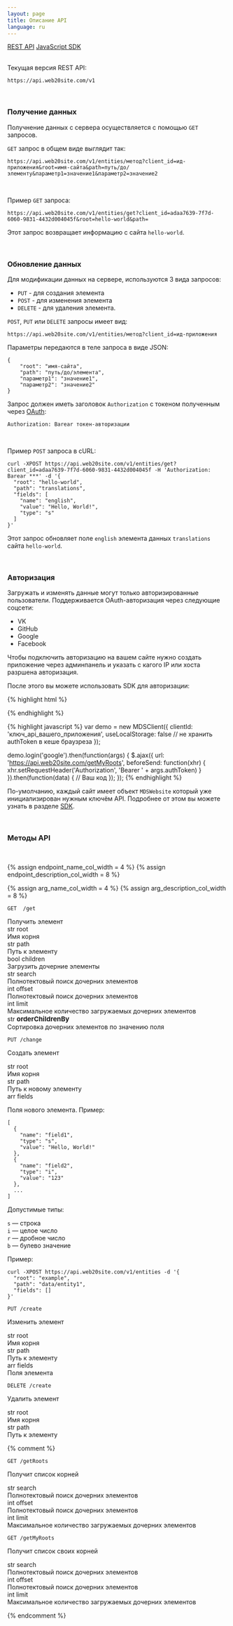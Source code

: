 ```yaml
---
layout: page
title: Описание API
language: ru
---
```


<div class="page-tab-list">
    <a href="/ru/docs/api" class="page-tab page-tab--active">REST API</a>
    <a href="/ru/docs/api/websocket" class="page-tab">JavaScript SDK</a>
</div>

<br>

Текущая версия REST API: 
```
https://api.web20site.com/v1
```

<br>

### Получение данных

Получнение данных с сервера осуществляется с помощью ```GET``` запросов.

```GET``` запрос в общем виде выглядит так:

```
https://api.web20site.com/v1/entities/метод?client_id=ид-приложения&root=имя-сайта&path=путь/до/элементу&параметр1=значение1&параметр2=значение2
```

<br>

Пример ```GET``` запроса:

```
https://api.web20site.com/v1/entities/get?client_id=adaa7639-7f7d-6060-9831-4432d004045f&root=hello-world&path=
```

Этот запрос возвращает информацию с сайта ```hello-world```.

<br>

### Обновление данных

Для модификации данных на сервере, используются 3 вида запросов:

- `PUT` - для создания элемента
- `POST` - для изменения элемента
- `DELETE` - для удаления элемента.

```POST```, ```PUT``` или ```DELETE``` запросы имеет вид:

```
https://api.web20site.com/v1/entities/метод?client_id=ид-приложения
```

Параметры передаются в теле запроса в виде JSON:

```
{
    "root": "имя-сайта",
    "path": "путь/до/элемента",
    "параметр1": "значение1",
    "параметр2": "значение2"
}
```

Запрос должен иметь заголовок ```Authorization``` с токеном полученным через [OAuth](#авторизация):
```
Authorization: Barear токен-авторизации
```

<br>

Пример ```POST``` запроса в cURL:

```
curl -XPOST https://api.web20site.com/v1/entities/get?client_id=adaa7639-7f7d-6060-9831-4432d004045f -H 'Authorization: Barear ***' -d '{
  "root": "hello-world",
  "path": "translations",
  "fields": [
    "name": "english",
    "value": "Hello, World!",
    "type": "s"
  ]
}'
```

Этот запрос обновляет поле ```english``` элемента данных ```translations``` сайта ```hello-world```.

<br>

### Авторизация

Загружать и изменять данные могут только авторизированные пользователи. Поддерживается OAuth-авторизация через следующие 
соцсети:

* VK
* GitHub
* Google
* Facebook

Чтобы подключить авторизацию на вашем сайте нужно создать приложение через админпанель и указать с 
кагого IP или хоста разршена авторизация.

После этого вы можете использовать SDK для авторизации:

{% highlight html %}
<script src="https://web20.site/js/dist/web2.0.js"></script>
{% endhighlight %}

{% highlight javascript %}
var demo = new MDSClient({
  clientId: 'ключ_api_вашего_приложения',
  useLocalStorage: false // не хранить authToken в кеше браузреза
});

demo.login('google').then(function(args) {
  $.ajax({
    url: 'https://api.web20site.com/getMyRoots',
    beforeSend: function(xhr) { xhr.setRequestHeader('Authorization', 'Bearer ' + args.authToken) }
  }).then(function(data) {
    // Ваш код
  });
});
{% endhighlight %}

По-умолчанию, каждый сайт имеет объект ```MDSWebsite``` который уже инициализирован нужным ключём API. Подробнее от
этом вы можете узнать в разделе [SDK](/ru/docs/api/websocket).


<br>

### Методы API
<br>

{% assign endpoint_name_col_width = 4 %}
{% assign endpoint_description_col_width = 8 %}

{% assign arg_name_col_width = 4 %}
{% assign arg_description_col_width = 8 %}


<section>
  <div class="row endpoint_header">
    <div class="col-sm-4 col-md-3">
      <div class="highlighter-rouge">
        <pre class="highlight"><code><span class="highlight__request_type highlight__request_type--get">GET</span>  /get</code></pre>
      </div>
    </div>
    <div class="col-sm-8 col-md-9">
     <div class="feature__subtitle endpoint_header__description">Получить элемент</div>
    </div>
  </div>
  
  
  <div class="row">
    <div class="col-sm-4 col-md-3">
      <div class="highlighter__var">
        <span class="highlight__var_type highlight__var_type--str">str</span> root
      </div>
    </div>
    <div class="col-sm-4 col-md-3">
      Имя корня
    </div>
  </div>
  <div class="row">
    <div class="col-sm-4 col-md-3">
      <div class="highlighter__var">
        <span class="highlight__var_type highlight__var_type--str">str</span> path
      </div>
    </div>
    <div class="col-sm-8 col-md-9">
      Путь к элементу
    </div>
  </div>
  <div class="row">
    <div class="col-sm-4 col-md-3">
      <div class="highlighter__var">
        <span class="highlight__var_type highlight__var_type--bool">bool</span> children
      </div>
    </div>
    <div class="col-sm-8 col-md-9">
      Загрузить дочерние элементы
    </div>
  </div>
  <div class="row">
    <div class="col-sm-4 col-md-3">
      <div class="highlighter__var">
        <span class="highlight__var_type highlight__var_type--str">str</span> search
      </div>
    </div>
    <div class="col-sm-8 col-md-9">
      Полнотектовый поиск дочерних элементов
    </div>
  </div>
  <div class="row">
    <div class="col-sm-4 col-md-3">
      <div class="highlighter__var">
        <span class="highlight__var_type highlight__var_type--int">int</span> offset
      </div>
    </div>
    <div class="col-sm-8 col-md-9">
      Полнотектовый поиск дочерних элементов
    </div>
  </div>
  <div class="row">
    <div class="col-sm-4 col-md-3">
      <div class="highlighter__var">
        <span class="highlight__var_type highlight__var_type--int">int</span> limit
      </div>
    </div>
    <div class="col-sm-8 col-md-9">
      Максимальное количество загружаемых дочерних элементов
    </div>
  </div>
  <div class="row">
    <div class="col-sm-4 col-md-3">
      <div class="highlighter__var">
        <span class="highlight__var_type highlight__var_type--str">str</span> <span style="font-size: 15px; font-weight: bold;">orderChildrenBy</span>
      </div>
    </div>
    <div class="col-sm-8 col-md-9">
      Сортировка дочерних элементов по значению поля
    </div>
  </div>
</section>




<section class="page__section">
  <div class="row endpoint_header">
    <div class="col-sm-4 col-md-3">
      <div class="highlighter-rouge">
        <pre class="highlight"><code><span class="highlight__request_type highlight__request_type--put">PUT</span> /change</code></pre>
      </div>
    </div>
    <div class="col-sm-8 col-md-9">
      <p class="feature__subtitle endpoint_header__description">Создать элемент</p>
    </div>
  </div>
  <div class="row">
    <div class="col-sm-4 col-md-3">
      <div class="highlighter__var">
        <span class="highlight__var_type highlight__var_type--str">str</span> root
      </div>
    </div>
    <div class="col-sm-8 col-md-9">
      Имя корня
    </div>
  </div>
  <div class="row">
    <div class="col-sm-4 col-md-3">
      <div class="highlighter__var">
        <span class="highlight__var_type highlight__var_type--str">str</span> path
      </div>
    </div>
    <div class="col-sm-8 col-md-9">
        Путь к новому элементу
    </div>
  </div>
  <div class="row">
    <div class="col-sm-4 col-md-3">
      <div class="highlighter__var">
        <span class="highlight__var_type highlight__var_type--str">arr</span> fields
      </div>
    </div>
    <div class="col-sm-8 col-md-9">
        <p>Поля нового элемента. Пример:</p>
        <div class="highlighter-rouge">
          <pre class="highlight highlight--example"><code>[
  {
    "name": "field1",
    "type": "s",
    "value": "Hello, World!"
  },
  {
    "name": "field2",
    "type": "i",
    "value": "123"
  },
  ...
]
</code></pre></div>
        <p>
            Допустимые типы:
        </p>
        <p>
            <div><code>s</code> &mdash; строка</div>
            <div><code>i</code> &mdash; целое число</div>
            <div><code>r</code> &mdash; дробное число</div>
            <div><code>b</code> &mdash; булево значение</div>
        </p>
    </div>
  </div>
  
  
  <div>
    <p>Пример:</p>
    <div class="highlighter-rouge">
      <pre class="highlight highlight--example"><code>curl -XPOST https://api.web20site.com/v1/entities -d '{
  "root": "example",
  "path": "data/entity1",
  "fields": []
}'
</code></pre></div>

  </div>
</section>



<section class="page__section">
  <div class="row endpoint_header">
    <div class="col-sm-4 col-md-3">
      <div class="highlighter-rouge">
        <pre class="highlight"><code><span class="highlight__request_type highlight__request_type--post">PUT</span> /create</code></pre>
      </div>
    </div>
    <div class="col-sm-8 col-md-9">
      <p class="feature__subtitle endpoint_header__description">Изменить элемент</p>
    </div>
  </div>
  
  <div class="row">
    <div class="col-sm-4 col-md-3">
      <div class="highlighter__var">
        <span class="highlight__var_type highlight__var_type--str">str</span> root
      </div>
    </div>
    <div class="col-sm-8 col-md-9">
      Имя корня
    </div>
  </div>
  <div class="row">
    <div class="col-sm-4 col-md-3">
      <div class="highlighter__var">
        <span class="highlight__var_type highlight__var_type--str">str</span> path
      </div>
    </div>
    <div class="col-sm-8 col-md-9">
        Путь к элементу
    </div>
  </div>
  <div class="row">
    <div class="col-sm-4 col-md-3">
      <div class="highlighter__var">
        <span class="highlight__var_type highlight__var_type--str">arr</span> fields
      </div>
    </div>
    <div class="col-sm-8 col-md-9">
        Поля элемента
    </div>
  </div>
</section>



<section class="page__section">
  <div class="row endpoint_header">
    <div class="col-sm-4 col-md-3">
      <div class="highlighter-rouge">
        <pre class="highlight"><code><span class="highlight__request_type highlight__request_type--delete">DELETE</span> /create</code></pre>
      </div>
    </div>
    <div class="col-sm-8 col-md-9">
      <p class="feature__subtitle endpoint_header__description">Удалить элемент</p>
    </div>
  </div>
  
  <div class="row">
    <div class="col-sm-4 col-md-3">
      <div class="highlighter__var">
        <span class="highlight__var_type highlight__var_type--str">str</span> root
      </div>
    </div>
    <div class="col-sm-8 col-md-9">
      Имя корня
    </div>
  </div>
  <div class="row">
    <div class="col-sm-4 col-md-3">
      <div class="highlighter__var">
        <span class="highlight__var_type highlight__var_type--str">str</span> path
      </div>
    </div>
    <div class="col-sm-8 col-md-9">
        Путь к элементу
    </div>
  </div>
</section>




{% comment %}

<section class="page__section">
  <div class="row">
    <div class="col-sm-4 col-md-3">
      <div class="highlighter-rouge">
        <pre class="highlight"><code><span class="highlight__request_type highlight__request_type--get">GET</span> /getRoots</code></pre>
      </div>
      <p class="feature__subtitle">Получит список корней</p>
      <p></p>
    </div>
    <div class="col-sm-8 col-md-9">
      <div class="row">
        <div class="col-sm-4 col-md-3">
          <div class="highlighter__var">
            <span class="highlight__var_type highlight__var_type--str">str</span> search
          </div>
        </div>
        <div class="col-sm-8 col-md-9">
          Полнотектовый поиск дочерних элементов
        </div>
      </div>
      <div class="row">
        <div class="col-sm-4 col-md-3">
          <div class="highlighter__var">
            <span class="highlight__var_type highlight__var_type--int">int</span> offset
          </div>
        </div>
        <div class="col-sm-8 col-md-9">
          Полнотектовый поиск дочерних элементов
        </div>
      </div>
      <div class="row">
        <div class="col-sm-4 col-md-3">
          <div class="highlighter__var">
            <span class="highlight__var_type highlight__var_type--int">int</span> limit
          </div>
        </div>
        <div class="col-sm-8 col-md-9">
          Максимальное количество загружаемых дочерних элементов
        </div>
      </div>
    </div>
  </div>
</section>

<section class="page__section">
  <div class="row">
    <div class="col-sm-4 col-md-3">
      <div class="highlighter-rouge">
        <pre class="highlight"><code><span class="highlight__request_type highlight__request_type--get">GET</span> /getMyRoots</code></pre>
      </div>
      <p class="feature__subtitle">Получит список своих корней</p>
      <p></p>
    </div>
    <div class="col-sm-8 col-md-9">
      <div class="row">
        <div class="col-sm-4 col-md-3">
          <div class="highlighter__var">
            <span class="highlight__var_type highlight__var_type--str">str</span> search
          </div>
        </div>
        <div class="col-sm-8 col-md-9">
          Полнотектовый поиск дочерних элементов
        </div>
      </div>
      <div class="row">
        <div class="col-sm-4 col-md-3">
          <div class="highlighter__var">
            <span class="highlight__var_type highlight__var_type--int">int</span> offset
          </div>
        </div>
        <div class="col-sm-8 col-md-9">
          Полнотектовый поиск дочерних элементов
        </div>
      </div>
      <div class="row">
        <div class="col-sm-4 col-md-3">
          <div class="highlighter__var">
            <span class="highlight__var_type highlight__var_type--int">int</span> limit
          </div>
        </div>
        <div class="col-sm-8 col-md-9">
          Максимальное количество загружаемых дочерних элементов
        </div>
      </div>
    </div>
  </div>
</section>

{% endcomment %}